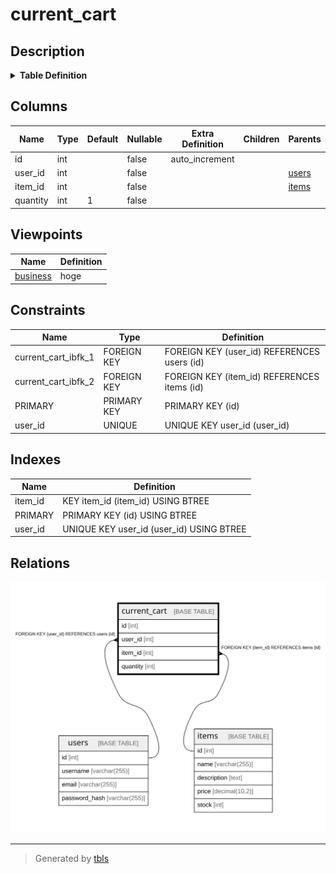 # current_cart

## Description

<details>
<summary><strong>Table Definition</strong></summary>

```sql
CREATE TABLE `current_cart` (
  `id` int NOT NULL AUTO_INCREMENT,
  `user_id` int NOT NULL,
  `item_id` int NOT NULL,
  `quantity` int NOT NULL DEFAULT '1',
  PRIMARY KEY (`id`),
  UNIQUE KEY `user_id` (`user_id`),
  KEY `item_id` (`item_id`),
  CONSTRAINT `current_cart_ibfk_1` FOREIGN KEY (`user_id`) REFERENCES `users` (`id`),
  CONSTRAINT `current_cart_ibfk_2` FOREIGN KEY (`item_id`) REFERENCES `items` (`id`)
) ENGINE=InnoDB DEFAULT CHARSET=utf8mb4 COLLATE=utf8mb4_0900_ai_ci
```

</details>

## Columns

| Name | Type | Default | Nullable | Extra Definition | Children | Parents | Comment |
| ---- | ---- | ------- | -------- | ---------------- | -------- | ------- | ------- |
| id | int |  | false | auto_increment |  |  |  |
| user_id | int |  | false |  |  | [users](users.md) |  |
| item_id | int |  | false |  |  | [items](items.md) |  |
| quantity | int | 1 | false |  |  |  |  |

## Viewpoints

| Name | Definition |
| ---- | ---------- |
| [business](viewpoint-0.md) | hoge |

## Constraints

| Name | Type | Definition |
| ---- | ---- | ---------- |
| current_cart_ibfk_1 | FOREIGN KEY | FOREIGN KEY (user_id) REFERENCES users (id) |
| current_cart_ibfk_2 | FOREIGN KEY | FOREIGN KEY (item_id) REFERENCES items (id) |
| PRIMARY | PRIMARY KEY | PRIMARY KEY (id) |
| user_id | UNIQUE | UNIQUE KEY user_id (user_id) |

## Indexes

| Name | Definition |
| ---- | ---------- |
| item_id | KEY item_id (item_id) USING BTREE |
| PRIMARY | PRIMARY KEY (id) USING BTREE |
| user_id | UNIQUE KEY user_id (user_id) USING BTREE |

## Relations

![er](current_cart.svg)

---

> Generated by [tbls](https://github.com/k1LoW/tbls)
